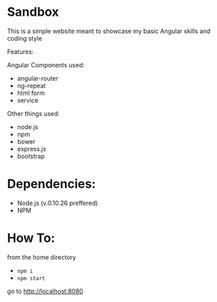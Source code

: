 # Sandbox

This is a simple website meant to showcase my basic Angular skills and coding style

Features:

Angular Components used:
- angular-router
- ng-repeat
- html form
- service

Other things used:
- node.js
- npm
- bower
- express.js
- bootstrap

# Dependencies:

- Node.js (v.0.10.26 preffered)
- NPM


# How To:

from the home directory

- `npm i`
- `npm start`

go to [http://localhost:8080](http://localhost:8080)
